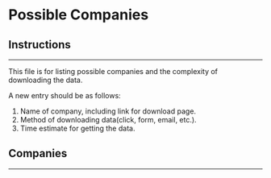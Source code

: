 # Possible Companies

## Instructions

---

This file is for listing possible companies and the complexity of downloading the data.

A new entry should be as follows:

1. Name of company, including link for download page.
2. Method of downloading data(click, form, email, etc.).
3. Time estimate for getting the data.

## Companies

---
